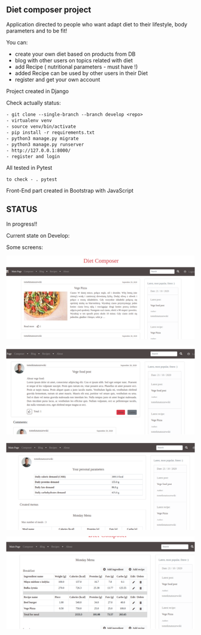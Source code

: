 ## Diet composer project

Application directed to people who want adapt diet to their lifestyle, body parameters and to be fit!

You can:

- create your own diet based on products from DB
- blog with other users on topics related with diet
- add Recipe ( nutritional parameters - must have !)
- added Recipe can be used by other users in their Diet
- register and get your own account

Project created in Django

Check actually status:

    - git clone --single-branch --branch develop <repo>
    - virtualenv venv
    - source venv/bin/activate
    - pip install -r requirements.txt
    - python3 manage.py migrate
    - python3 manage.py runserver
    - http://127.0.0.1:8000/
    - register and login
    

All tested in Pytest 

    to check - . pytest
    
Front-End part created in Bootstrap with JavaScript

## STATUS

In progress!!

Current state on Develop:

Some screens:

 
![Screen1](readme_media/screen1.png)


![Screen1](readme_media/screen2.png)


![Screen1](readme_media/screen3.png)


![Screen1](readme_media/screen4.png)